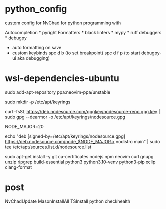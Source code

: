 # python_config

custom config for NvChad for python programming with 

Autocompletion
    * pyright
Formatters 
    * black 
linters
    *  mypy
    *  ruff
debuggers
    *  debugpy

*  auto formatting on save
*  custom keybinds spc d b   (to set breakpoint)
                   spc d f p (to start debugpy-ui aka debugging)

# wsl-dependencies-ubuntu
sudo add-apt-repository ppa:neovim-ppa/unstable

sudo mkdir -p /etc/apt/keyrings

curl -fsSL https://deb.nodesource.com/gpgkey/nodesource-repo.gpg.key | sudo gpg --dearmor -o /etc/apt/keyrings/nodesource.gpg

NODE_MAJOR=20

echo "deb [signed-by=/etc/apt/keyrings/nodesource.gpg] https://deb.nodesource.com/node_$NODE_MAJOR.x nodistro main" | sudo tee /etc/apt/sources.list.d/nodesource.list

sudo apt-get install -y git ca-certificates nodejs npm neovim curl gnupg unzip ripgrep build-essential python3 python3.10-venv python3-pip xclip clang-format

# post
NvChadUpdate
MasonInstallAll
TSInstall python
checkhealth

